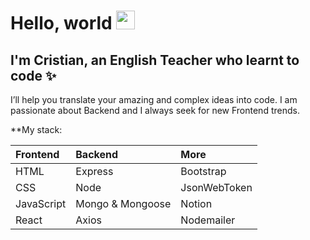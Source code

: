 # Hello, world <img src="https://media.tenor.com/images/30169e4a670daf12443df7d2dd140176/tenor.gif" width="30px">

## I'm Cristian, an English Teacher who learnt to code ✨ 

I’ll help you translate your amazing and complex ideas into code. I am passionate about Backend and I always seek for new Frontend trends.

**My stack: 

| Frontend    |  Backend     | More |
| :-------- | :------- | :----------- | 
| HTML  | Express | Bootstrap |
| CSS | Node | JsonWebToken |
| JavaScript | Mongo & Mongoose | Notion |
| React | Axios | Nodemailer |

<!--
**ferbperdomo/ferbperdomo** is a ✨ _special_ ✨ repository because its `README.md` (this file) appears on your GitHub profile.

Here are some ideas to get you started:

- 🔭 I’m currently working on ...
- 🌱 I’m currently learning ...
- 👯 I’m looking to collaborate on ...
- 🤔 I’m looking for help with ...
- 💬 Ask me about ...
- 📫 How to reach me: ...
- 😄 Pronouns: ...
- ⚡ Fun fact: ...
-->
